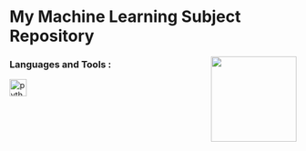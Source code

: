 <h1 align="left">My Machine Learning Subject Repository</h1>

<img align="right" height="150" src="https://tenor.com/view/dr-stone-dcst-xeno-dr-stone-dr-xeno-xeno-houston-wingfield-gif-3628957361103382325"/>

###

<div align="left">
  <h3>Languages and Tools :</h3>
  <img src="https://cdn.jsdelivr.net/gh/devicons/devicon/icons/python/python-original.svg" height="30" alt="python logo"  />
  <img width="12" />
</div>

###

<br clear="both">

###
